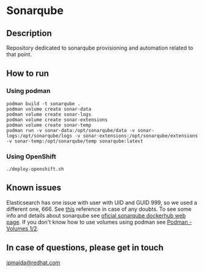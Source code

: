 # Sonarqube

## Description
Repository dedicated to sonarqube provisioning and automation related to that point.

## How to run

### Using podman
```
podman build -t sonarqube .
podman volume create sonar-data
podman volume create sonar-logs
podman volume create sonar-extensions
podman volume create sonar-temp
podman run -v sonar-data:/opt/sonarqube/data -v sonar-logs:/opt/sonarqube/logs -v sonar-extensions:/opt/sonarqube/extensions -v sonar-temp:/opt/sonarqube/temp sonarqube:latest
```

### Using OpenShift
```
./deploy-openshift.sh
```

## Known issues
Elasticsearch has one issue with user with UID and GUID 999, so we used a different one, 666. See [this](https://community.sonarsource.com/t/sonarqube-server-not-working-giving-accessdeniedexception/18208) reference in case of any doubts. To see some info and details about sonarqube see [oficial sonarqube dockerhub web page](https://hub.docker.com/_/sonarqube). If you don't know how to use volumes using podman see [Podman - Volumes 1/2](https://blog.while-true-do.io/podman-volumes-1/).

## In case of questions, please get in touch
jpmaida@redhat.com
